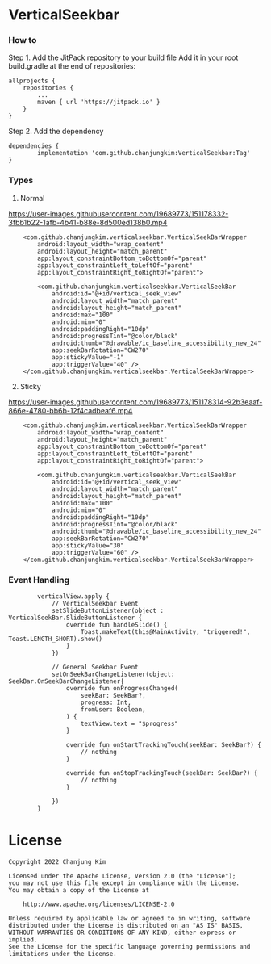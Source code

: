 # VerticalSeekbar

### How to 

Step 1. Add the JitPack repository to your build file
Add it in your root build.gradle at the end of repositories:

	allprojects {
		repositories {
			...
			maven { url 'https://jitpack.io' }
		}
	}
    
Step 2. Add the dependency

	dependencies {
	        implementation 'com.github.chanjungkim:VerticalSeekbar:Tag'
	}
    
### Types

1. Normal

https://user-images.githubusercontent.com/19689773/151178332-3fbb1b22-1afb-4b41-b88e-8d500ed138b0.mp4

```
    <com.github.chanjungkim.verticalseekbar.VerticalSeekBarWrapper
        android:layout_width="wrap_content"
        android:layout_height="match_parent"
        app:layout_constraintBottom_toBottomOf="parent"
        app:layout_constraintLeft_toLeftOf="parent"
        app:layout_constraintRight_toRightOf="parent">

        <com.github.chanjungkim.verticalseekbar.VerticalSeekBar
            android:id="@+id/vertical_seek_view"
            android:layout_width="match_parent"
            android:layout_height="match_parent"
            android:max="100"
            android:min="0"
            android:paddingRight="10dp"
            android:progressTint="@color/black"
            android:thumb="@drawable/ic_baseline_accessibility_new_24"
            app:seekBarRotation="CW270"
            app:stickyValue="-1"
            app:triggerValue="40" />
    </com.github.chanjungkim.verticalseekbar.VerticalSeekBarWrapper>

```

2. Sticky

https://user-images.githubusercontent.com/19689773/151178314-92b3eaaf-866e-4780-bb6b-12f4cadbeaf6.mp4

```
    <com.github.chanjungkim.verticalseekbar.VerticalSeekBarWrapper
        android:layout_width="wrap_content"
        android:layout_height="match_parent"
        app:layout_constraintBottom_toBottomOf="parent"
        app:layout_constraintLeft_toLeftOf="parent"
        app:layout_constraintRight_toRightOf="parent">

        <com.github.chanjungkim.verticalseekbar.VerticalSeekBar
            android:id="@+id/vertical_seek_view"
            android:layout_width="match_parent"
            android:layout_height="match_parent"
            android:max="100"
            android:min="0"
            android:paddingRight="10dp"
            android:progressTint="@color/black"
            android:thumb="@drawable/ic_baseline_accessibility_new_24"
            app:seekBarRotation="CW270"
            app:stickyValue="30"
            app:triggerValue="60" />
    </com.github.chanjungkim.verticalseekbar.VerticalSeekBarWrapper>
```

### Event Handling

```
        verticalView.apply {
            // VerticalSeekbar Event
            setSlideButtonListener(object : VerticalSeekBar.SlideButtonListener {
                override fun handleSlide() {
                    Toast.makeText(this@MainActivity, "triggered!", Toast.LENGTH_SHORT).show()
                }
            })
            
            // General Seekbar Event
            setOnSeekBarChangeListener(object: SeekBar.OnSeekBarChangeListener{
                override fun onProgressChanged(
                    seekBar: SeekBar?,
                    progress: Int,
                    fromUser: Boolean,
                ) {
                    textView.text = "$progress"
                }

                override fun onStartTrackingTouch(seekBar: SeekBar?) {
                    // nothing
                }

                override fun onStopTrackingTouch(seekBar: SeekBar?) {
                    // nothing
                }

            })
        }
```



# License

```
Copyright 2022 Chanjung Kim

Licensed under the Apache License, Version 2.0 (the "License");
you may not use this file except in compliance with the License.
You may obtain a copy of the License at

    http://www.apache.org/licenses/LICENSE-2.0

Unless required by applicable law or agreed to in writing, software
distributed under the License is distributed on an "AS IS" BASIS,
WITHOUT WARRANTIES OR CONDITIONS OF ANY KIND, either express or implied.
See the License for the specific language governing permissions and
limitations under the License.
```

